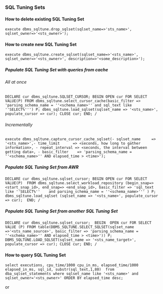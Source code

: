 ### SQL Tuning Sets

#### How to delete existing SQL Tuning Set
`execute dbms_sqltune.drop_sqlset(sqlset_name=>'sts_name>', sqlset_owner=>'<sts_owner>');`

#### How to create new SQL Tuning Set
`execute dbms_sqltune.create_sqlset(sqlset_name=>'<sts_name>', sqlset_owner=>'<sts_owner>', description=>'<some_description>');`

##### Populate SQL Tuning Set with queries from cache

###### All at once
`DECLARE
cur dbms_sqltune.SQLSET_CURSOR;
BEGIN
OPEN cur FOR
   SELECT VALUE(P)
   FROM dbms_sqltune.select_cursor_cache(basic_filter => 
   'parsing_schema_name = ''<schema_name>'' and sql_text like ''SELECT%''') P;
   dbms_sqltune.load_sqlset(sqlset_name => '<sts_name>', populate_cursor => cur);
  CLOSE cur;
END;
/`

###### Incrementally
`execute dbms_sqltune.capture_cursor_cache_sqlset(-
   sqlset_name     => '<sts_name>',-
   time_limit      => <seconds, how long to gather information>, -
   repeat_interval => <seconds, the interval between getting data>, -
   basic_filter    => 'parsing_schema_name = ''<schema_name>'' AND elapsed_time > <time>');`

##### Populate SQL Tuning Set from AWR
`DECLARE
cur dbms_sqltune.sqlset_cursor;
BEGIN
OPEN cur FOR
  SELECT VALUE(P) 
  FROM dbms_sqltune.select_workload_repository
   (begin_snap=><start_snap_id>, end_snap=> <end_snap_id>, basic_filter => 'sql_text like ''SELECT%''   
   and parsing_schema_name = ''<schema_name>''' ) P; 
  dbms_sqltune.load_sqlset (sqlset_name => '<sts_name>', populate_cursor => cur); 
END;
/`

##### Populate SQL Tuning Set from another SQL Tuning Set
`DECLARE cur dbms_sqltune.sqlset_cursor; 
BEGIN 
OPEN cur FOR
     SELECT VALUE (P)
     FROM table(DBMS_SQLTUNE.SELECT_SQLSET(sqlset_name =>'<sts_name_source>', basic_filter => 'parsing_schema_name = ''<schema_name>'' AND elapsed_time > <time>')) P;
  DBMS_SQLTUNE.LOAD_SQLSET(sqlset_name => '<sts_name_target>', populate_cursor => cur);
CLOSE cur;
END;
/`

#### How to query SQL Tuning Set
`select executions, cpu_time/1000 cpu_in_ms, elapsed_time/1000 elapsed_in_ms, sql_id, substr(sql_text,1,80) 
from dba_sqlset_statements
where sqlset_name like '<sts_name>' and sqlset_owner='<sts_owner>'
ORDER BY elapsed_time desc;`

or

